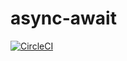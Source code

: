 # async-await

[![CircleCI](https://circleci.com/gh/VMoiseev/async-await/tree/master.svg?style=svg)](https://circleci.com/gh/VMoiseev/async-await/tree/master)
